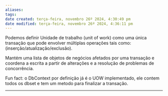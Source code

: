```yaml
---
aliases: 
tags: 
date created: terça-feira, novembro 26º 2024, 4:30:49 pm
date modified: terça-feira, novembro 26º 2024, 4:36:11 pm
---
```

Podemos definir Unidade de trabalho (unit of work) como uma única transação que pode envolver múltiplas operações tais como: (inserção/atualização/exclusão).

Mantém uma lista de objetos de negócios afetados por uma transação e coordena a escrita a partir de alterações e a resolução de problemas de concorrência.

Fun fact: o DbContext por definição já é o UOW implementado, ele contem todos os dbset e tem um metodo para finalizar a transação.

---

